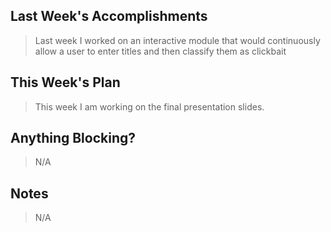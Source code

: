 ## Last Week's Accomplishments

> Last week I worked on an interactive module that would continuously allow a user to enter titles and then classify them as clickbait 

## This Week's Plan

> This week I am working on the final presentation slides.

## Anything Blocking?

> N/A

## Notes

> N/A